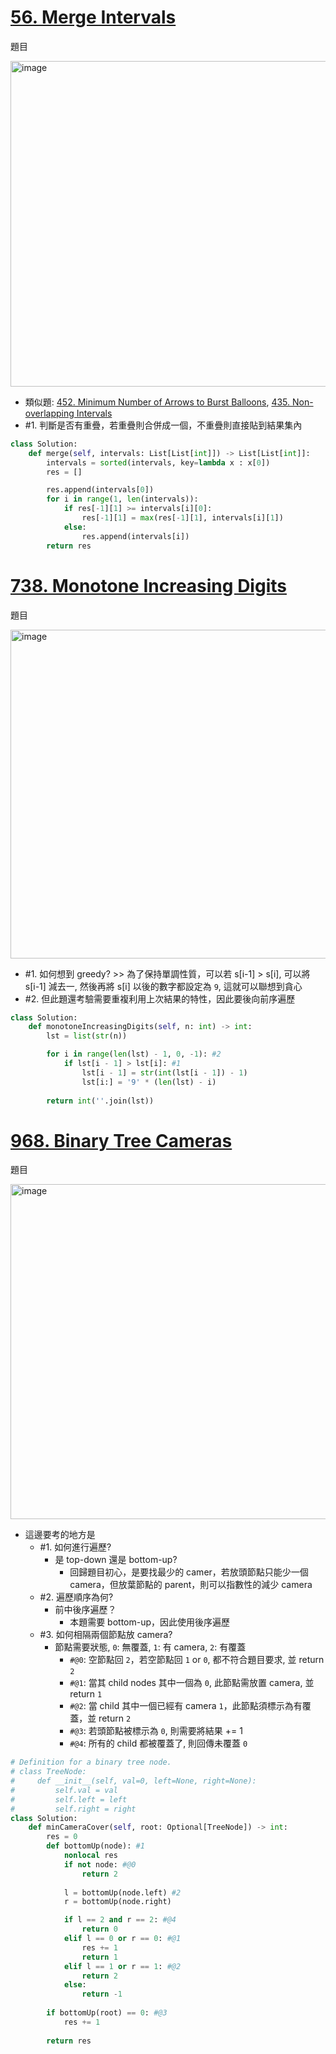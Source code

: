 # [56. Merge Intervals](https://leetcode.com/problems/merge-intervals/description/)
題目

<img width="521" alt="image" src="https://github.com/user-attachments/assets/d752ef43-6827-4da4-b934-1877129240bb">

- 類似題: [452. Minimum Number of Arrows to Burst Balloons](https://leetcode.com/problems/minimum-number-of-arrows-to-burst-balloons/description/), [435. Non-overlapping Intervals](https://leetcode.com/problems/non-overlapping-intervals/description/) 
- #1. 判斷是否有重疊，若重疊則合併成一個，不重疊則直接貼到結果集內
```python
class Solution:
    def merge(self, intervals: List[List[int]]) -> List[List[int]]:
        intervals = sorted(intervals, key=lambda x : x[0])
        res = []

        res.append(intervals[0])
        for i in range(1, len(intervals)):
            if res[-1][1] >= intervals[i][0]:
                res[-1][1] = max(res[-1][1], intervals[i][1])
            else:
                res.append(intervals[i])
        return res
```

# [738. Monotone Increasing Digits](https://leetcode.com/problems/monotone-increasing-digits/description/)
題目

<img width="526" alt="image" src="https://github.com/user-attachments/assets/a833def9-e7aa-4f70-9f26-d876659a86c4">

- #1. 如何想到 greedy? >> 為了保持單調性質，可以若 s[i-1] > s[i], 可以將 s[i-1] 減去一, 然後再將 s[i] 以後的數字都設定為 `9`, 這就可以聯想到貪心
- #2. 但此題還考驗需要重複利用上次結果的特性，因此要後向前序遍歷
```python
class Solution:
    def monotoneIncreasingDigits(self, n: int) -> int:
        lst = list(str(n))

        for i in range(len(lst) - 1, 0, -1): #2
            if lst[i - 1] > lst[i]: #1
                lst[i - 1] = str(int(lst[i - 1]) - 1)
                lst[i:] = '9' * (len(lst) - i)
            
        return int(''.join(lst))
```

# [968. Binary Tree Cameras](https://leetcode.com/problems/binary-tree-cameras/description/)
題目

<img width="536" alt="image" src="https://github.com/user-attachments/assets/58a285df-7194-46fa-8184-e1bf6370100c">

- 這邊要考的地方是
  - #1. 如何進行遍歷?
    - 是 top-down 還是 bottom-up?
      - 回歸題目初心，是要找最少的 camer，若放頭節點只能少一個 camera，但放葉節點的 parent，則可以指數性的減少 camera
  - #2. 遍歷順序為何?
      - 前中後序遍歷？
        - 本題需要 bottom-up，因此使用後序遍歷
  - #3. 如何相隔兩個節點放 camera?
    - 節點需要狀態, `0`: 無覆蓋, `1`: 有 camera, `2`: 有覆蓋
      - `#@0`: 空節點回 `2`，若空節點回 `1` or `0`, 都不符合題目要求, 並 return `2`
      - `#@1`: 當其 child nodes 其中一個為 `0`, 此節點需放置 camera, 並 return `1`
      - `#@2`: 當 child 其中一個已經有 camera `1`，此節點須標示為有覆蓋，並 return `2`
      - `#@3`: 若頭節點被標示為 `0`, 則需要將結果 += 1
      - `#@4`: 所有的 child 都被覆蓋了, 則回傳未覆蓋 `0`
```python
# Definition for a binary tree node.
# class TreeNode:
#     def __init__(self, val=0, left=None, right=None):
#         self.val = val
#         self.left = left
#         self.right = right
class Solution:
    def minCameraCover(self, root: Optional[TreeNode]) -> int:
        res = 0
        def bottomUp(node): #1
            nonlocal res
            if not node: #@0
                return 2
            
            l = bottomUp(node.left) #2
            r = bottomUp(node.right) 

            if l == 2 and r == 2: #@4
                return 0
            elif l == 0 or r == 0: #@1
                res += 1
                return 1
            elif l == 1 or r == 1: #@2
                return 2
            else: 
                return -1
        
        if bottomUp(root) == 0: #@3
            res += 1
        
        return res
```

